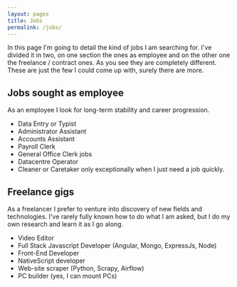 ```yaml
---
layout: pages
title: Jobs
permalink: /jobs/
---
```

In this page I'm going to detail the kind of jobs I am searching for. I've divided it in two, on one section the ones as employee and on the other one the freelance / contract ones. As you see they are completely different. These are just the few I could come up with, surely there are more.

## Jobs sought as employee
As an employee I look for long-term stability and career progression.
* Data Entry or Typist
* Administrator Assistant
* Accounts Assistant
* Payroll Clerk
* General Office Clerk jobs
* Datacentre Operator
* Cleaner or Caretaker only exceptionally when I just need a job quickly.

## Freelance gigs
As a freelancer I prefer to venture into discovery of new fields and technologies. I've rarely fully known how to do what I am asked, but I do my own research and learn it as I go along.
* Video Editor
* Full Stack Javascript Developer (Angular, Mongo, ExpressJs, Node)
* Front-End Developer
* NativeScript developer
* Web-site scraper (Python, Scrapy, Airflow)
* PC builder (yes, I can mount PCs)
